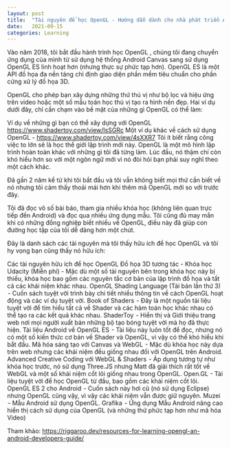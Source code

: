 ```yaml
---
layout: post
title:  "Tài nguyên để học OpenGL - Hướng dẫn dành cho nhà phát triển Android"
date:   2021-09-15
categories: Learning
---
```

Vào năm 2018, tôi bắt đầu hành trình học OpenGL , chúng tôi đang chuyển ứng dụng của mình từ sử dụng hệ thống Android Canvas sang sử dụng OpenGL ES linh hoạt hơn (nhưng thực sự phức tạp hơn). OpenGL ES là một API đồ họa đa nền tảng chỉ định giao diện phần mềm tiêu chuẩn cho phần cứng xử lý đồ họa 3D.

OpenGL cho phép bạn xây dựng những thứ thú vị như bộ lọc và hiệu ứng trên video hoặc một số mẫu toán học thú vị tạo ra hình nền đẹp. Hai ví dụ dưới đây, chỉ cần chạm vào bề mặt của những gì OpenGL có thể làm:

Ví dụ về những gì bạn có thể xây dựng với OpenGL https://www.shadertoy.com/view/lsSGRc
Một ví dụ khác về cách sử dụng OpenGL - https://www.shadertoy.com/view/4sXXR7
Tôi ít biết rằng công việc to lớn sẽ là học thế giới lập trình mới này. OpenGL là một mô hình lập trình hoàn toàn khác với những gì tôi đã từng làm. Lúc đầu, nó thậm chí còn khó hiểu hơn so với một ngôn ngữ mới vì nó đòi hỏi bạn phải suy nghĩ theo một cách khác.

Đã gần 2 năm kể từ khi tôi bắt đầu và tôi vẫn không biết mọi thứ cần biết về nó nhưng tôi cảm thấy thoải mái hơn khi thêm mã OpenGL mới so với trước đây.

Tôi đã đọc vô số bài báo, tham gia nhiều khóa học (không liên quan trực tiếp đến Android) và đọc qua nhiều ứng dụng mẫu. Tôi cũng đủ may mắn khi có những đồng nghiệp biết nhiều về OpenGL, điều này đã giúp con đường học tập của tôi dễ dàng hơn một chút.

Đây là danh sách các tài nguyên mà tôi thấy hữu ích để học OpenGL và tôi hy vọng bạn cũng thấy nó hữu ích:

Các tài nguyên hữu ích để học OpenGL
Đồ họa 3D tương tác - Khóa học Udacity (Miễn phí) - Mặc dù một số tài nguyên bên trong khóa học này bị thiếu, khóa học bao gồm các nguyên tắc cơ bản của lập trình đồ họa và tất cả các khái niệm khác nhau.
OpenGL Shading Language (Tái bản lần thứ 3)  - Cuốn sách tuyệt vời trình bày chi tiết nhiều thông tin về cách OpenGL hoạt động và các ví dụ tuyệt vời.
Book of Shaders  - Đây là một nguồn tài liệu tuyệt vời để tìm hiểu tất cả về Shader và các hàm toán học khác nhau có thể tạo ra các kết quả khác nhau. 
ShaderToy  - Hiển thị và Giới thiệu trang web nơi mọi người xuất bản những bộ tạo bóng tuyệt vời mà họ đã thực hiện. 
Tài liệu Android về OpenGL ES  - Tài liệu này luôn tốt để đọc, nhưng nó có một số kiến ​​thức cơ bản về Shader và OpenGL, vì vậy có thể khó hiểu khi bắt đầu.
Mã hóa sáng tạo với Canvas và WebGL  - Mặc dù khóa học này dựa trên web nhưng các khái niệm đều giống nhau đối với OpenGL trên Android.
Advanced Creative Coding với WebGL & Shaders  - Áp dụng tương tự như khóa học trước, nó sử dụng Three.JS nhưng Matt đã giải thích rất tốt về WebGL và một số khái niệm cốt lõi giống nhau trong OpenGL.
Open.GL - Tài liệu tuyệt vời để học OpenGL từ đầu, bao gồm các khái niệm cốt lõi.
OpenGL ES 2 cho Android  - Cuốn sách này hơi cũ (nó sử dụng Eclipse) nhưng OpenGL cũng vậy, vì vậy các khái niệm vẫn được giữ nguyên. 
Muzei  - Mẫu Android sử dụng OpenGL. 
Grafika  - Ứng dụng Mẫu Android nâng cao hiển thị cách sử dụng của OpenGL (và những thứ phức tạp hơn như mã hóa Video)

Tham khảo: https://riggaroo.dev/resources-for-learning-opengl-an-android-developers-guide/
